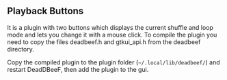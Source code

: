 ## Playback Buttons

It is a plugin with two buttons which displays the current shuffle and loop mode and lets you change it with a mouse click.
To compile the plugin you need to copy the files deadbeef.h and gtkui_api.h from the deadbeef directory.

Copy the compiled plugin to the plugin folder (`~/.local/lib/deadbeef/`) and restart DeadDBeeF, then add the plugin to the gui.
